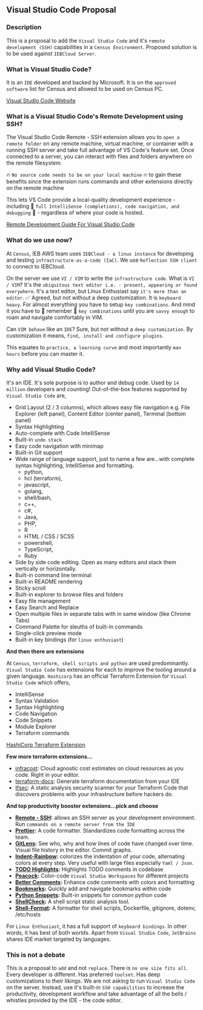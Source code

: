 ## Visual Studio Code Proposal


### Description

This is a proposal to add the `Visual Studio Code` and it's `remote development (SSH)` capabilities in a `Census Environment`. Proposed solution is to be used against `IEBCloud Server`.

### What is Visual Studio Code?

It is an `IDE` developed and backed by Microsoft. It is on the `approved software` list for Census and allowed to be used on Census PC. 

[Visual Studio Code Website](https://code.visualstudio.com/)

### What is a Visual Studio Code's Remote Development using SSH?

The Visual Studio Code Remote - SSH extension allows you to `open a remote folder` on any remote machine, virtual machine, or container with a running SSH server and take full advantage of VS Code's feature set. Once connected to a server, you can interact with files and folders anywhere on the remote filesystem.

:fire: `No source code needs to be on your local machine` :fire: to gain these benefits since the extension runs commands and other extensions directly on the remote machine

This lets VS Code provide a local-quality development experience - including :clap: `full IntelliSense (completions), code navigation, and debugging` :clap: - regardless of where your code is hosted.

[Remote Development Guide For Visual Studio Code](https://code.visualstudio.com/docs/remote/ssh)

### What do we use now?

At `Census`, IEB AWS team uses `IEBCloud - a linux instance` for developing and testing `infrastructure-as-a-code (IaC)`. We use `Reflection SSH client` to connect to IEBCloud.  

On the server we use `VI / VIM` to write the `infrastructure code`. What is `VI / VIM`? It's the `ubiquitous text editor i.e. - present, appearing or found everywhere`. It's a text editor, but Linux Enthusiast say `it's more than an editor`. :white_check_mark: Agreed, but not without a deep customization. It is `keyboard heavy`. For almost everything you have to setup `key combinations`. And mind it you have to :brain: remember :brain: `key combinations` until you are `savvy enough` to roam and navigate comfortably in VIM. 

Can `VIM behave` like an `IDE`? Sure, but not without a `deep customization`. By customization it means, `find, install and configure plugins`. 

This equates to `practice, a learning curve` and most importantly `man hours` before you can master it. 


### Why add Visual Studio Code?

It's an IDE. It's sole purpose is to author and debug code. Used by `14 million` developers and counting! Out-of-the-box features supported by `Visual Studio Code` are,

- Grid Layout (2 / 3 columns), which allows easy file navigation
    e.g. File Explorer (left panel), Content Editor (center panel), Terminal (bottom panel)
- Syntax Highlighting
- Auto-complete with Code IntelliSense
- Built-in `undo stack`
- Easy code navigation with minimap
- Built-in Git support 
- Wide range of language support, just to name a few are...with complete syntax highlighting, IntelliSense and formatting.
    - python, 
    - hcl (terraform), 
    - javascript, 
    - golang, 
    - shell/bash, 
    - c++, 
    - c#, 
    - Java, 
    - PHP,
    - R
    - HTML / CSS / SCSS
    - powershell, 
    - TypeScript, 
    - Ruby
- Side by side code editing. Open as many editors and stack them vertically or horizontally.
- Built-in command line terminal
- Built-in README rendering 
- Sticky scroll
- Built-in explorer to browse files and folders
- Easy file management
- Easy Search and Replace
- Open multiple files in separate tabs with in same window (like Chrome Tabs)
- Command Palette for sleuths of built-in commands
- Single-click preview mode
- Built-in key bindings (for `linux enthusiast`)

**And then there are extensions**

At `Census`, `terraform, shell scripts and python` are used predominantly. `Visual Studio Code` has extensions for each to improve the tooling around a given language. `Hashicorp` has an official Terraform Extension for `Visual Studio Code` which offers, 

- IntelliSense
- Syntax Validation
- Syntax Highlighting
- Code Navigation
- Code Snippets 
- Module Explorer
- Terraform commands

[HashiCorp Terraform Extension](https://marketplace.visualstudio.com/items?itemName=HashiCorp.terraform)

**Few more terraform extensions...**

- [infracost](https://github.com/infracost/vscode-infracost): Cloud agnostic cost estimates on cloud resources as you code. Right in your editor.
- [terraform-docs](https://marketplace.visualstudio.com/items?itemName=DerekCAshmore.terraform-docs): Generate terraform documentation from your IDE
- [tfsec](https://github.com/aquasecurity/tfsec): A static analysis security scanner for your Terraform Code that discovers problems with your infrastructure before hackers do.

**And top productivity booster extensions...pick and choose**

- **[Remote - SSH](https://code.visualstudio.com/docs/remote/ssh-tutorial):** allows an SSH server as your development environment. Run `commands on a remote server from the IDE`
- **[Prettier](https://prettier.io/):** A code formatter. Standardizes code formatting across the team. 
- **[GitLens](https://www.gitkraken.com/gitlens):** See who, why and how lines of code have changed over time. Visual file history in the editor. Commit graphs. 
- **[Indent-Rainbow](https://marketplace.visualstudio.com/items?itemName=oderwat.indent-rainbow):** colorizes the indentation of your code, alternating colors at every step. Very useful with large files especially `Yaml / Json`. 
- **[TODO Highlights](https://marketplace.visualstudio.com/items?itemName=wayou.vscode-todo-highlight):** Highlights TODO comments in codebase
- **[Peacock](https://marketplace.visualstudio.com/items?itemName=johnpapa.vscode-peacock):** Color-code `Visual Studio Workspaces` for different projects
- **[Better Comments](https://marketplace.visualstudio.com/items?itemName=aaron-bond.better-comments):** Enhance code comments with colors and formatting 
- **[Bookmarks](https://marketplace.visualstudio.com/items?itemName=alefragnani.Bookmarks):** Quickly add and navigate bookmarks within code  
- **[Python Snippets](https://marketplace.visualstudio.com/items?itemName=cstrap.python-snippets):** Built-in snippets for common python code 
- **[ShellCheck](https://marketplace.visualstudio.com/items?itemName=timonwong.shellcheck):** A shell script static analysis tool. 
- **[Shell-Format](https://marketplace.visualstudio.com/items?itemName=foxundermoon.shell-format):** A formatter for shell scripts, Dockerfile, gitignore, dotenv, /etc/hosts

For `Linux Enthusiast`, it has a full support of `keyboard bindings`. In other words, it has best of both worlds. Apart from `Visual Studio Code`, `JetBrains` shares IDE market targeted by languages. 


### This is not a debate

This is a proposal to `add` and not `replace`. There is `no one size fits all`. Every developer is different. Has preferred `toolset`. Has deep customizations to their likings. We are not asking to run `Visual Studio Code` on the server. Instead, use it's built-in `SSH capabilities` to increase the productivity, development workflow and take advantage of all the bells / whistles provided by the IDE - the code editor. 